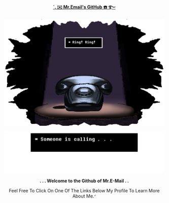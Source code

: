 **<p align="middle"><ins>`. ✉️ Mr.Email's GitHub ☎️ ࿐</ins></p>**

 ![alt text](https://github.com/MrE-mail/Mr.E-Mail/blob/d8a49dc4e7e7b6d6c75e4e4e7b59ed5e29cc1e84/IMG_9822.png)

  ![alt text](https://github.com/MrE-mail/Mr.E-Mail/blob/c57c1de43a96060cd525d9d5231e9342c41bbd25/message.png)

**<p align="middle">. . . Welcome to the Github of Mr.E-Mail . .</p>**



<p align="middle">Feel Free To Click On One Of The Links Below My Profile To Learn More About Me.ᐟ</p>
<!--
**FancyRetro/FancyRetro** is a ✨ _special_ ✨ repository because its `README.md` (this file) appears on your GitHub profile.


